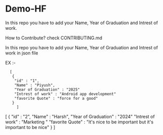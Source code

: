 # Demo-HF

In this repo you have to add your Name, Year of Graduation and Intrest of work.

How to Contribute? check CONTRIBUTING.md


In this repo you have to add your Name, Year of Graduation and Intrest of work in json file

EX :-

      [
       {
        "id" : "1",
        "Name" : "Piyush",
        "Year of Graduation" : "2025"
        "Intrest of work" : "Android app development"
        "favorite Quote" : "force for a good"
       }
         ]
 [
       {
        "id" : "2",
        "Name" : "Harsh",
        "Year of Graduation" : "2024"
        "Intrest of work" : "Marketing "
        "favorite Quote" : "It's nice to be important but it's important to be nice"
       }
         ]
